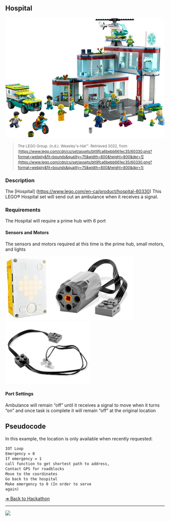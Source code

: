 ## Hospital

![Hospital](images/hospital.png)

> <small>The LEGO Group. (n.d.). Weasley's-Hat™. Retrieved 2022, from
[https://www.lego.com/cdn/cs/set/assets/blt9fca6bebb661ec35/60330.png?format=webply&fit=bounds&quality=75&width=800&height=800&dpr=1](https://www.lego.com/cdn/cs/set/assets/blt9fca6bebb661ec35/60330.png?format=webply&fit=bounds&quality=75&width=800&height=800&dpr=1)</small>

### Description

The [Hospital] (https://www.lego.com/en-ca/product/hospital-60330)
This LEGO® Hospital set will send out an ambulance when it 
receives a signal.

### Requirements

The Hospital will require a prime hub with 6 
port

#### Sensors and Motors

The sensors and motors required at this time is 
the prime hub, small motors, and lights

<img src="media/spike/hub-prime.jpeg" height="200">
<img src="media/power-functions/motor-small.jpeg" height="200">
<img src="media/power-functions/lights.jpeg" height="200">

#### Port Settings

Ambulance will remain “off” until it receives a 
signal to move when it turns “on” and once task 
is complete it will remain “off” at the original 
location 

## Pseudocode

In this example, the location is only available when recently requested:

```pseudocode
IOT Loop
Emergency = 0
If emergency = 1
call function to get shortest path to address,
Contact GPS for roadblocks
Move to the coordinates
Go back to the hospital
Make emergency to 0 (In order to serve
again)
```

[&#10132; Back to Hackathon](https://github.com/BrickMMO/hackathon-set/blob/main/index.markdown)

---

<a href="https://brickmmo.com">
<img src="https://brickmmo.com/images/brickmmo-logo-horizontal.jpg" width="100">
</a>

